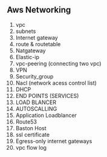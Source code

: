 ## Aws Networking

1. vpc
2. subnets
3. Internet gateway
4. route & routetable
5. Natgateway
6. Elastic-ip 
7. vpc-peering (connecting two vpc)
8. VPN
9. Security_group
10. Nacl (network acess control list)
11. DHCP 
12. END POINTS (SERVICES)
13. LOAD BLANCER
14. AUTOSCALLING
15. Application Loadblancer
16. Route53
17. Baston Host 
18. ssl certificate
19. Egress-only internet gateways
20. vpc flow log
